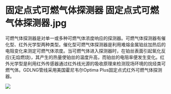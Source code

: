 # 固定点式可燃气体探测器 固定点式可燃气体探测器.jpg
可燃气体探测器是对单一或多种可燃气体浓度响应的探测器。可燃气体探测器有催化型、红外光学型两种类型。催化型可燃气体探测器是利用难熔金属铂丝加热后的电阻变化来测定可燃气体浓度。当可燃气体进入探测器时，在铂丝表面引起氧化反应(无焰燃烧)，其产生的热量使铂丝的温度升高，而铂丝的电阻率便发生变化。红外光学型是利用红外传感器通过红外线光源的吸收原理来检测现场环境的烷烃类可燃气体。GDLNG管线采用美国霍尼韦尔Optima Plus固定点式红外可燃气体探测器。


![](..\..\..\photos\固定点式可燃气体探测器.jpg)
